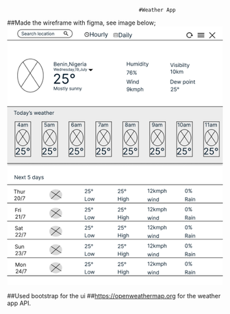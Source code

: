                                                #Weather App

##Made the wireframe with figma, see image below;
![Alt text](<assets/Frame 1.png>)

##Used bootstrap for the ui ##https://openweathermap.org for the weather app API.

